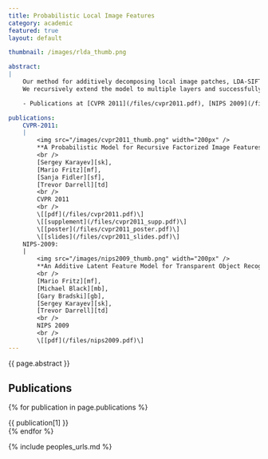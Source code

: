 ```yaml
---
title: Probabilistic Local Image Features
category: academic
featured: true
layout: default

thumbnail: /images/rlda_thumb.png

abstract:
|
    Our method for additively decomposing local image patches, LDA-SIFT, shows best performance on a novel transparent object recognition dataset.
    We recursively extend the model to multiple layers and successfully apply it to general object classification.

    - Publications at [CVPR 2011](/files/cvpr2011.pdf), [NIPS 2009](/files/nips2009.pdf).

publications:
    CVPR-2011:
    |
        <img src="/images/cvpr2011_thumb.png" width="200px" />
        **A Probabilistic Model for Recursive Factorized Image Features**
        <br />
        [Sergey Karayev][sk],
        [Mario Fritz][mf],
        [Sanja Fidler][sf],
        [Trevor Darrell][td]
        <br />
        CVPR 2011
        <br />
        \[[pdf](/files/cvpr2011.pdf)\]
        \[[supplement](/files/cvpr2011_supp.pdf)\]
        \[[poster](/files/cvpr2011_poster.pdf)\]
        \[[slides](/files/cvpr2011_slides.pdf)\]
    NIPS-2009:
    |
        <img src="/images/nips2009_thumb.png" width="200px" />
        **An Additive Latent Feature Model for Transparent Object Recognition**
        <br />
        [Mario Fritz][mf],
        [Michael Black][mb],
        [Gary Bradski][gb],
        [Sergey Karayev][sk],
        [Trevor Darrell][td]
        <br />
        NIPS 2009
        <br />
        \[[pdf](/files/nips2009.pdf)\]
---
```


{{ page.abstract }}

## Publications

{% for publication in page.publications %}
<div class="publication" markdown="1">
{{ publication[1] }}
</div>
{% endfor %}

{% include peoples_urls.md %}
